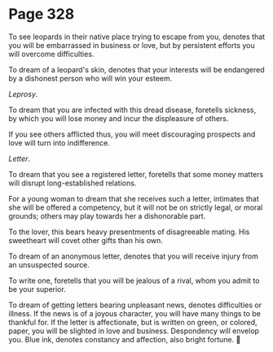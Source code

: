 # Page 328
To see leopards in their native place trying to escape from you,
denotes that you will be embarrassed in business or love,
but by persistent efforts you will overcome difficulties.


To dream of a leopard's skin, denotes that your interests will be endangered
by a dishonest person who will win your esteem.


_Leprosy_.


To dream that you are infected with this dread disease, foretells sickness,
by which you will lose money and incur the displeasure of others.


If you see others afflicted thus, you will meet discouraging
prospects and love will turn into indifference.


_Letter_.


To dream that you see a registered letter, foretells that some money
matters will disrupt long-established relations.


For a young woman to dream that she receives such a letter,
intimates that she will be offered a competency, but it will
not be on strictly legal, or moral grounds; others may play
towards her a dishonorable part.


To the lover, this bears heavy presentments of disagreeable mating.
His sweetheart will covet other gifts than his own.


To dream of an anonymous letter, denotes that you will receive injury
from an unsuspected source.


To write one, foretells that you will be jealous of a rival,
whom you admit to be your superior.


To dream of getting letters bearing unpleasant news, denotes difficulties
or illness. If the news is of a joyous character, you will have many
things to be thankful for. If the letter is affectionate, but is written
on green, or colored, paper, you will be slighted in love and business.
Despondency will envelop you. Blue ink, denotes constancy and affection,
also bright fortune.
